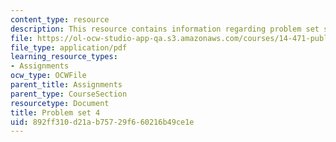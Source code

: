 ```yaml
---
content_type: resource
description: This resource contains information regarding problem set solutions 3.
file: https://ol-ocw-studio-app-qa.s3.amazonaws.com/courses/14-471-public-economics-i-fall-2012/892ff310d21ab75729f660216b49ce1e_MIT14_471F12_pset4.pdf
file_type: application/pdf
learning_resource_types:
- Assignments
ocw_type: OCWFile
parent_title: Assignments
parent_type: CourseSection
resourcetype: Document
title: Problem set 4
uid: 892ff310-d21a-b757-29f6-60216b49ce1e
---
```

